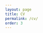 ```yaml
---
layout: page
title: CV
permalink: /cv/
order: 3
---
```



<script>
  $( function() {
    $( ".button" ).button();
  } );
  $( function() {
    $( "#accordion" ).accordion({ header: "h3", collapsible: true, active: false });
  } );
</script>

<div class="center">

<!-- <div>
<div class="slight_left hundred">
<a href="/assets/papers/CV_Patricia.pdf" target="_blank" class="button hundred">Click for PDF</a>
</div> -->

<object class="pdf" data="{{ site.baseurl }}/assets/papers/CV_Patricia.pdf"></object>
</div>
